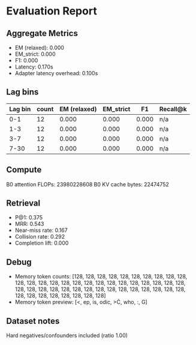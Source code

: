 # Evaluation Report

## Aggregate Metrics

- EM (relaxed): 0.000
- EM_strict: 0.000
- F1: 0.000
- Latency: 0.170s
- Adapter latency overhead: 0.100s

## Lag bins
| Lag bin | count | EM (relaxed) | EM_strict | F1 | Recall@k |
| ------- | ----- | ------------- | --------- | --- | -------- |
| 0-1 | 12 | 0.000 | 0.000 | 0.000 | n/a |
| 1-3 | 12 | 0.000 | 0.000 | 0.000 | n/a |
| 3-7 | 12 | 0.000 | 0.000 | 0.000 | n/a |
| 7-30 | 12 | 0.000 | 0.000 | 0.000 | n/a |

## Compute
B0 attention FLOPs: 23980228608
B0 KV cache bytes: 22474752

## Retrieval
- P@1: 0.375
- MRR: 0.543
- Near-miss rate: 0.167
- Collision rate: 0.292
- Completion lift: 0.000

## Debug
- Memory token counts: [128, 128, 128, 128, 128, 128, 128, 128, 128, 128, 128, 128, 128, 128, 128, 128, 128, 128, 128, 128, 128, 128, 128, 128, 128, 128, 128, 128, 128, 128, 128, 128, 128, 128, 128, 128, 128, 128, 128, 128, 128, 128, 128, 128, 128, 128, 128, 128]
- Memory token preview: [<, ep, is, odic, >Ċ, who, :, G]

## Dataset notes
Hard negatives/confounders included (ratio 1.00)